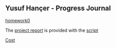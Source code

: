 ## Yusuf Hançer - Progress Journal

[homework0](files/homework0-interesting-examples.html)

The [project report](files/Group9-ProjectReport.html) is provided with the [script](files/Group9_Project.R)

[Cost](files/Graph.html)
